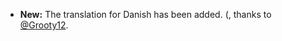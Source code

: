 * **New:** The translation for Danish has been added. (, thanks to [@Grooty12](https://github.com/Grooty12).
